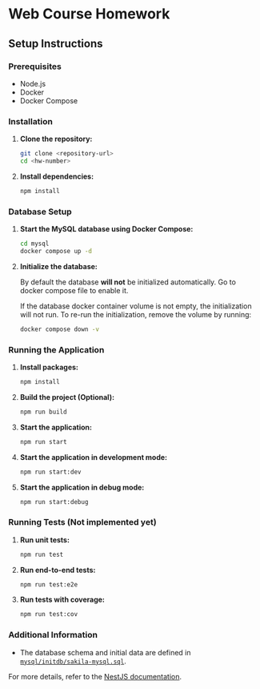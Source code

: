 # Web Course Homework

## Setup Instructions

### Prerequisites

- Node.js
- Docker
- Docker Compose

### Installation

1. **Clone the repository:**

    ```sh
    git clone <repository-url>
    cd <hw-number>
    ```

2. **Install dependencies:**

    ```sh
    npm install
    ```

### Database Setup

1. **Start the MySQL database using Docker Compose:**

    ```sh
    cd mysql
    docker compose up -d
    ```

2. **Initialize the database:**

    By default the database **will not** be initialized automatically. Go to docker compose file to enable it.

    If the database docker container volume is not empty, the initialization will not run. To re-run the initialization, remove the volume by running:
    
    ```sh
    docker compose down -v
    ```

### Running the Application

1. **Install packages:**

    ```sh
    npm install
    ```

2. **Build the project (Optional):**

    ```sh
    npm run build
    ```

3. **Start the application:**

    ```sh
    npm run start
    ```

4. **Start the application in development mode:**

    ```sh
    npm run start:dev
    ```

5. **Start the application in debug mode:**

    ```sh
    npm run start:debug
    ```

### Running Tests (Not implemented yet)

1. **Run unit tests:**

    ```sh
    npm run test
    ```

2. **Run end-to-end tests:**

    ```sh
    npm run test:e2e
    ```

3. **Run tests with coverage:**

    ```sh
    npm run test:cov
    ```
### Additional Information

- The database schema and initial data are defined in [`mysql/initdb/sakila-mysql.sql`](mysql/initdb/sakila-mysql.sql).

For more details, refer to the [NestJS documentation](https://docs.nestjs.com/).